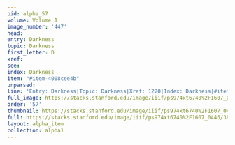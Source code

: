 ```yaml
---
pid: alpha_57
volume: Volume 1
image_number: '447'
head: 
entry: Darkness
topic: Darkness
first_letter: D
xref: 
see: 
index: Darkness
item: "#item-4008cee4b"
unparsed: 
line: 'Entry: Darkness|Topic: Darkness|Xref: 1220|Index: Darkness|#item-4008cee4b'
full_image: https://stacks.stanford.edu/image/iiif/ps974xt6740%2F1607_0446/full/full/0/default.jpg
order: '57'
thumbnail: https://stacks.stanford.edu/image/iiif/ps974xt6740%2F1607_0446/full/100,/0/default.jpg
full: https://stacks.stanford.edu/image/iiif/ps974xt6740%2F1607_0446/388,3296,3038,565/full/0/default.jpg
layout: alpha_item
collection: alpha1
---
```

